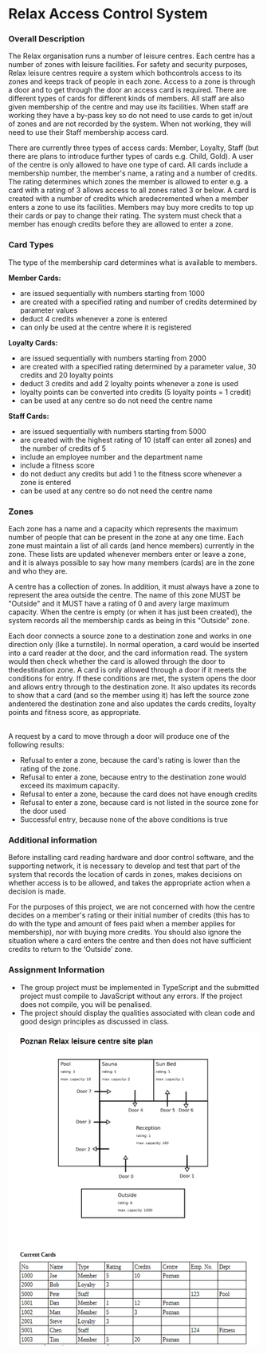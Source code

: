 <h1>Relax Access Control System</h1>

<h3>Overall Description</h3>

<p>
The Relax organisation runs a number of leisure centres. Each centre has a number of zones with leisure facilities. For safety and security purposes, Relax leisure centres require a system which bothcontrols access to its zones and keeps track of people in each zone. Access to a zone is through a door and to get through the door an access card is required. There are different types of cards for different kinds of members. All staff are also given membership of the centre and may use its facilities. When staff are working they have a by-pass key so do not need to use cards to get in/out of zones and are not recorded by the system. When not working, they will need to use their Staff membership access card.
</p>

<p>
There are currently three types of access cards: Member, Loyalty, Staff (but there are plans to introduce further types of cards e.g. Child, Gold). A user of the centre is only allowed to have one type of card. All cards include a membership number, the member's name, a rating and a number of credits. The rating determines which zones the member is allowed to enter e.g. a card with a rating of 3 allows access to all zones rated 3 or below. A card is created with a number of credits which aredecremented when a member enters a zone to use its facilities. Members may buy more credits to top up their cards or pay to change their rating. The system must check that a member has enough credits before they are allowed to enter a zone.
</p>

<h3>Card Types</h3>
The type of the membership card determines what is available to members.

<b>Member Cards:</b>
<ul>
<li>
are issued sequentially with numbers starting from 1000
</li>
<li>
are created with a specified rating and number of credits determined by parameter values
</li>
<li>
deduct 4 credits whenever a zone is entered
</li>
<li>
can only be used at the centre where it is registered
</li>
</ul>

<b>Loyalty Cards:</b>
<ul>
<li>
are issued sequentially with numbers starting from 2000
</li>
<li>
are created with a specified rating determined by a parameter value,  30 credits and 20 loyalty points
</li>
<li>
deduct 3 credits and add 2 loyalty points whenever a zone is used
</li>
<li>
loyalty points can be converted into credits (5 loyalty points = 1 credit)
</li>
<li>
can be used at any centre so do not need the centre name
</li>
</ul>
<b>Staff Cards:</b>
<ul>
<li>
are issued sequentially with numbers starting from 5000
</li>
<li>
are created with the highest rating of 10 (staff can enter all zones) and the number of credits of 5
</li>
<li>
include an employee number and the department name
</li>
<li>
include a fitness score 
</li>
<li>
do not deduct any credits but add 1 to the fitness score whenever a zone is entered
</li>
<li>
can be used at any centre so do not need the centre name
</li>
</ul>

<h3>Zones</h3>

<p>
Each zone has a name and a capacity which represents the maximum number of people that can be present in the zone at any one time. Each zone must maintain a list of all cards (and hence members) currently in the zone. These lists are updated whenever members enter or leave a zone, and it is always possible to say how many members (cards) are in the zone and who they are.
</p>
<p>
A centre has a collection of zones. In addition, it must always have a zone to represent the area outside the centre. The name of this zone MUST be "Outside" and it MUST have a rating of 0 and avery large maximum capacity. When the centre is empty (or when it has just been created), the system records all the membership cards as being in this "Outside" zone.
</p>
<p>
Each door connects a source zone to a destination zone and works in one direction only (like a turnstile). In normal operation, a card would be inserted into a card reader at the door, and the card information read.  The system would then check whether the card is allowed through the door to thedestination zone. A card is only allowed through a door if it meets the conditions for entry.  If these conditions are met, the system opens the door and allows entry through to the destination zone. It also updates its records to show that a card (and so the member using it) has left the source zone andentered the destination zone and also updates the cards credits, loyalty points and fitness score, as appropriate.
</p>
<br>
A request by a card to move through a door will produce one of the following results:
<ul>
<li>
Refusal to enter a zone, because the card's rating is lower than the rating of the zone. 
</li>
<li>
Refusal to enter a zone, because entry to the destination zone would exceed its maximum capacity.
</li>
<li>
Refusal to enter a zone, because the card does not have enough credits
</li>
<li>
Refusal to enter a zone, because card is not listed in the source zone for the door used
</li>
<li>
Successful entry, because none of the above conditions is true
</li>
</ul>

<h3>Additional information </h3>

<p>
Before installing card reading hardware and door control software, and the supporting network, it is necessary to develop and test that part of the system that records the location of cards in zones, makes decisions on whether access is to be allowed, and takes the appropriate action when a decision is made.
</p>
<p>
For the purposes of this project, we are not concerned with how the centre decides on a member's rating or their initial number of credits (this has to do with the type and amount of fees paid when a member applies for membership), nor with buying more credits. You should also ignore the situation where a card enters the centre and then does not have sufficient credits to return to the ‘Outside’ zone.
</p>

<h3>Assignment Information</h3>

<ul>
<li>
The group project must be implemented in TypeScript and the submitted project must compile to JavaScript without any errors. If the project does not compile, you will be penalised.
</li>
<li>
The project should display the qualities associated with clean code and good design principles as discussed in class.
</li>
</ul>

![](https://github.com/GorskiMarekGM/relax-center-typeScript/blob/master/relax_centre.png?raw=true)
